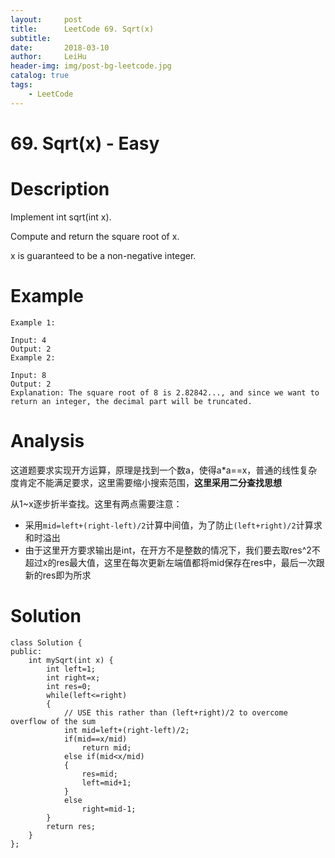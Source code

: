 ```yaml
---
layout:     post
title:      LeetCode 69. Sqrt(x)
subtitle:   
date:       2018-03-10
author:     LeiHu
header-img: img/post-bg-leetcode.jpg
catalog: true
tags:
    - LeetCode
---
```

# 69. Sqrt(x) - Easy

# Description
Implement int sqrt(int x).

Compute and return the square root of x.

x is guaranteed to be a non-negative integer.

# Example
```
Example 1:

Input: 4
Output: 2
Example 2:

Input: 8
Output: 2
Explanation: The square root of 8 is 2.82842..., and since we want to return an integer, the decimal part will be truncated.
```

# Analysis
这道题要求实现开方运算，原理是找到一个数a，使得a*a==x，普通的线性复杂度肯定不能满足要求，这里需要缩小搜索范围，**这里采用二分查找思想**

从1~x逐步折半查找。这里有两点需要注意：
- 采用`mid=left+(right-left)/2`计算中间值，为了防止`(left+right)/2`计算求和时溢出
- 由于这里开方要求输出是int，在开方不是整数的情况下，我们要去取res^2不超过x的res最大值，这里在每次更新左端值都将mid保存在res中，最后一次跟新的res即为所求

# Solution
```
class Solution {
public:
    int mySqrt(int x) {
        int left=1;
        int right=x;
        int res=0;
        while(left<=right)
        {
            // USE this rather than (left+right)/2 to overcome overflow of the sum
            int mid=left+(right-left)/2;
            if(mid==x/mid)
                return mid;
            else if(mid<x/mid)
            {
                res=mid;
                left=mid+1;
            }
            else
                right=mid-1;
        }
        return res;
    }
};
```
